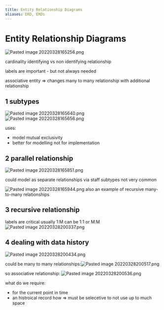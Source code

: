 ```yaml
---
title: Entity Relationship Diagrams
aliases: ERD, ERDs
---
```

# Entity Relationship Diagrams
![Pasted image 20220328165256.png](None)

cardinality
identifying vs non identifying relationship

labels are important - but not always needed

associative entity => changes many to many relationship with additional relationship

## 1 subtypes
![Pasted image 20220328165640.png](None)
![Pasted image 20220328165656.png](None)

uses:
- model mutual exclusivity
- better for modelling not for implementation

## 2 parallel relationship
![Pasted image 20220328165851.png](None)

could model as separate relationships via staff subtypes
not very common

![Pasted image 20220328165944.png](None)
also an example of recursive many-to-many relationships

## 3 recursive relationship
labels are critical
usually 1:M can be 1:1 or M:M
![Pasted image 20220328200337.png](None)

## 4 dealing with data history
![Pasted image 20220328200434.png](None)

could be many to many relationships:![Pasted image 20220328200517.png](None)

so associative relationship: ![Pasted image 20220328200536.png](None)


what do we require:
- for the current point in time
- an histroical record how ⇒ must be selecetive to not use up to much space